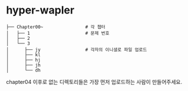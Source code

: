 # hyper-wapler

    ├── Chapter00~                # 각 챕터
    │   ├── 1                     # 문제 번호
    │   ├── 2
    │   └── 3
    │      ├── jy                 # 각자의 이니셜로 파일 업로드
    │      ├── kl
    │      ├── hj
    │      ├── jh
    │      └── dh

chapter04 이후로 없는 디렉토리들은 가장 먼저 업로드하는 사람이 만들어주세요.
